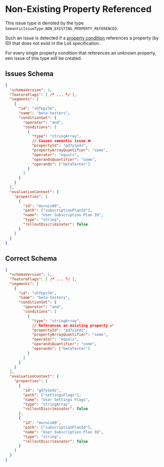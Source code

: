 # Non-Existing Property Referenced

This issue type is denoted by the type `SemanticIssueType.NON_EXISTING_PROPERTY_REFERENCED`.

Such an issue is detected if a [property condition](../schema/condition/property) references
a property (by ID) that does not exist in the Loli specification.

For every single property condition that references an unknown property, een issue of this
type will be created.

## Issues Schema

```json
{
  "schemaVersion": 1,
  "featureFlags": [ /* ... */ ],
  "segments": [
    {
      "id": "vhfepz7m",
      "name": "beta-testers",
      "conditionSet": {
        "operator": "and",
        "conditions": [
          {
            "type": "stringArray",
            // Causes semantic issue ❌
            "propertyId": "gd7y1edz",
            "propertyArrayQuantifier": "some",
            "operator": "equals",
            "operandsQuantifier": "some",
            "operands": ["betaTester"]
          }
        ]
      }
    }
  ],
  "evaluationContext": {
    "properties": [
      {
        "id": "muruiu60",
        "path": ["subscriptionPlanId"],
        "name": "User Subscription Plan ID",
        "type": "string",
        "rolloutDiscriminator": false
      }
    ]
  }
}
```

## Correct Schema

```json
{
  "schemaVersion": 1,
  "featureFlags": [ /* ... */ ],
  "segments": [
    {
      "id": "vhfepz7m",
      "name": "beta-testers",
      "conditionSet": {
        "operator": "and",
        "conditions": [
          {
            "type": "stringArray",
            // References an existing property ✅
            "propertyId": "gd7y1edz",
            "propertyArrayQuantifier": "some",
            "operator": "equals",
            "operandsQuantifier": "some",
            "operands": ["betaTester"]
          }
        ]
      }
    }
  ],
  "evaluationContext": {
    "properties": [
      {
        "id": "gd7y1edz",
        "path": ["settingsFlags"],
        "name": "User Settings Flags",
        "type": "stringArray",
        "rolloutDiscriminator": false
      },
      {
        "id": "muruiu60",
        "path": ["subscriptionPlanId"],
        "name": "User Subscription Plan ID",
        "type": "string",
        "rolloutDiscriminator": false
      }
    ]
  }
}
```

